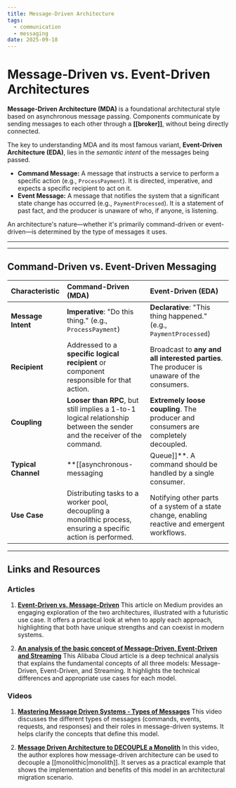 ```yaml
---
title: Message-Driven Architecture
tags:
  - communication
  - messaging
date: 2025-09-18
---
```

# Message-Driven vs. Event-Driven Architectures

**Message-Driven Architecture (MDA)** is a foundational architectural style based on asynchronous message passing. Components communicate by sending messages to each other through a **[[broker]]**, without being directly connected.

The key to understanding MDA and its most famous variant, **Event-Driven Architecture (EDA)**, lies in the *semantic intent* of the messages being passed.

*   **Command Message:** A message that instructs a service to perform a specific action (e.g., `ProcessPayment`). It is directed, imperative, and expects a specific recipient to act on it.
*   **Event Message:** A message that notifies the system that a significant state change has occurred (e.g., `PaymentProcessed`). It is a statement of past fact, and the producer is unaware of who, if anyone, is listening.

An architecture's nature—whether it's primarily command-driven or event-driven—is determined by the type of messages it uses.

---

---
## Command-Driven vs. Event-Driven Messaging

| Characteristic | Command-Driven (MDA) | Event-Driven (EDA) |
| :--- | :--- | :--- |
| **Message Intent** | **Imperative**: "Do this thing." (e.g., `ProcessPayment`) | **Declarative**: "This thing happened." (e.g., `PaymentProcessed`) |
| **Recipient** | Addressed to a **specific logical recipient** or component responsible for that action. | Broadcast to **any and all interested parties**. The producer is unaware of the consumers. |
| **Coupling** | **Looser than RPC**, but still implies a 1-to-1 logical relationship between the sender and the receiver of the command. | **Extremely loose coupling**. The producer and consumers are completely decoupled. |
| **Typical Channel** | **[[asynchronous-messaging|Queue]]**. A command should be handled by a single consumer. | **[[asynchronous-messaging|Topic/Stream]]**. An event can be processed by multiple independent consumers. |
| **Use Case** | Distributing tasks to a worker pool, decoupling a monolithic process, ensuring a specific action is performed. | Notifying other parts of a system of a state change, enabling reactive and emergent workflows. |

---

## **Links and Resources**

### **Articles**

1.  **[Event-Driven vs. Message-Driven](https://medium.com/@alexdorand/event-driven-vs-message-driven-5f476d5932b4)**
    This article on Medium provides an engaging exploration of the two architectures, illustrated with a futuristic use case. It offers a practical look at when to apply each approach, highlighting that both have unique strengths and can coexist in modern systems.

2.  **[An analysis of the basic concept of Message-Driven, Event-Driven and Streaming](https://www.alibabacloud.com/blog/an-analysis-of-the-basic-concept-of-message-driven-event-driven-and-streaming_599521)**
    This Alibaba Cloud article is a deep technical analysis that explains the fundamental concepts of all three models: Message-Driven, Event-Driven, and Streaming. It highlights the technical differences and appropriate use cases for each model.

### **Videos**

1.  **[Mastering Message Driven Systems - Types of Messages](https://www.youtube.com/watch?v=krSek1PMwAA)**
    This video discusses the different types of messages (commands, events, requests, and responses) and their roles in message-driven systems. It helps clarify the concepts that define this model.

2.  **[Message Driven Architecture to DECOUPLE a Monolith](https://www.youtube.com/watch?v=bxGkavGaEiM)**
    In this video, the author explores how message-driven architecture can be used to decouple a [[monolithic|monolith]]. It serves as a practical example that shows the implementation and benefits of this model in an architectural migration scenario.
